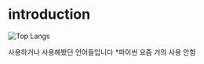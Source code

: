 # introduction

![Top Langs](https://github-readme-stats.vercel.app/api/top-langs/?username=nuke1115&layout=pie&theme=dracula)

사용하거나 사용해봤던 언어들입니다
*파이썬 요즘 거의 사용 안함

